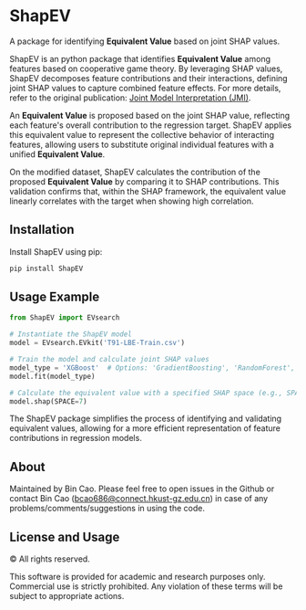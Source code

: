 
# ShapEV

A package for identifying **Equivalent Value** based on joint SHAP values.

ShapEV is an python package that identifies **Equivalent Value** among features based on cooperative game theory. By leveraging SHAP values, ShapEV decomposes feature contributions and their interactions, defining joint SHAP values to capture combined feature effects. For more details, refer to the original publication: [Joint Model Interpretation (JMI)](https://www.oaepublish.com/articles/jmi.2022.04).

An **Equivalent Value** is proposed based on the joint SHAP value, reflecting each feature's overall contribution to the regression target. ShapEV applies this equivalent value to represent the collective behavior of interacting features, allowing users to substitute original individual features with a unified **Equivalent Value**.

On the modified dataset, ShapEV calculates the contribution of the proposed **Equivalent Value** by comparing it to SHAP contributions. This validation confirms that, within the SHAP framework, the equivalent value linearly correlates with the target when showing high correlation.

## Installation

Install ShapEV using pip:

```bash
pip install ShapEV
```

## Usage Example

```python
from ShapEV import EVsearch

# Instantiate the ShapEV model
model = EVsearch.EVkit('T91-LBE-Train.csv')

# Train the model and calculate joint SHAP values
model_type = 'XGBoost'  # Options: 'GradientBoosting', 'RandomForest', 'LightGBM', 'XGBoost'
model.fit(model_type)

# Calculate the equivalent value with a specified SHAP space (e.g., SPACE=7)
model.shap(SPACE=7)
```



The ShapEV package simplifies the process of identifying and validating equivalent values, allowing for a more efficient representation of feature contributions in regression models.

## About 
Maintained by Bin Cao. Please feel free to open issues in the Github or contact Bin Cao
(bcao686@connect.hkust-gz.edu.cn) in case of any problems/comments/suggestions in using the code. 

## License and Usage
© All rights reserved.

This software is provided for academic and research purposes only. Commercial use is strictly prohibited. Any violation of these terms will be subject to appropriate actions.
